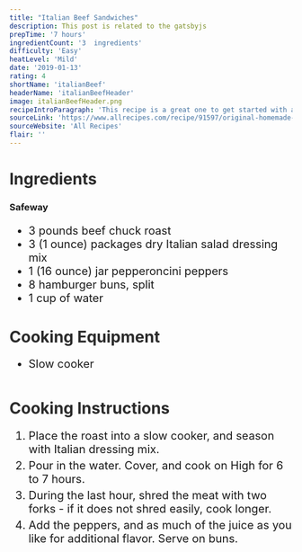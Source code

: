 ```yaml
---
title: "Italian Beef Sandwiches"
description: This post is related to the gatsbyjs
prepTime: '7 hours'
ingredientCount: '3  ingredients'
difficulty: 'Easy'
heatLevel: 'Mild'
date: '2019-01-13'
rating: 4
shortName: 'italianBeef'
headerName: 'italianBeefHeader'
image: italianBeefHeader.png
recipeIntroParagraph: 'This recipe is a great one to get started with a slow cooker. All you have to do is place the meat in the slow cooker, add the water and seasoning/dressing mix, and let it cook for 6 to 7 hours. Easy as that. The result was tender and great tasting pork that went great with peppercinis on hamburger buns. Definitely a simple but effective meal.'
sourceLink: 'https://www.allrecipes.com/recipe/91597/original-homemade-italian-beef/?internalSource=streams&referringId=1201&referringContentType=Recipe%20Hub&clickId=st_trending_b'
sourceWebsite: 'All Recipes'
flair: ''
---
```

<h1 style="color: #2B2B2B;">Ingredients</h1>

<h3>Safeway</h3>
<ul style="font-size: 20px;">
    <li>3 pounds beef chuck roast</li>
    <li>3 (1 ounce) packages dry Italian salad dressing mix</li>
    <li>1 (16 ounce) jar pepperoncini peppers</li>
    <li>8 hamburger buns, split</li>
    <li>1 cup of water</li>
</ul>

<h1 style="color: #2B2B2B;  margin-top: 40px;">Cooking Equipment</h1>
<ul style="font-size: 20px; margin: 0 0 50px 0;">
    <li style="margin: 5px 0;">Slow cooker</li>
</ul>

<h1 style="color: #2B2B2B;">Cooking Instructions</h1>
<ol style="font-size: 20px" className="cookingInstructionsOL">
    <li style="margin: 5px 0;">Place the roast into a slow cooker, and season with Italian dressing mix.</li>
    <li style="margin: 5px 0;">Pour in the water. Cover, and cook on High for 6 to 7 hours.</li>
    <li style="margin: 5px 0;">During the last hour, shred the meat with two forks - if it does not shred easily, cook longer.</li>
    <li style="margin: 5px 0;">Add the peppers, and as much of the juice as you like for additional flavor. Serve on buns.</li>
</ol>